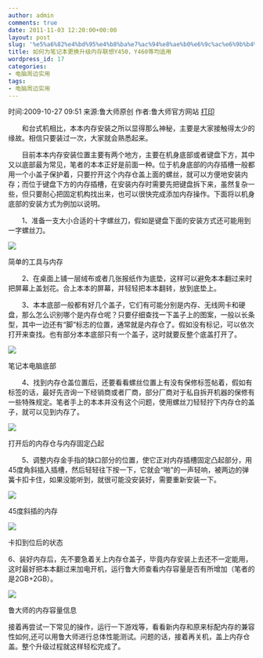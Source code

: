 ```yaml
---
author: admin
comments: true
date: 2011-11-03 12:20:00+00:00
layout: post
slug: '%e5%a6%82%e4%bd%95%e4%b8%ba%e7%ac%94%e8%ae%b0%e6%9c%ac%e6%9b%b4%e6%8d%a2%e5%8d%87%e7%ba%a7%e5%86%85%e5%ad%98%e8%81%94%e6%83%b3y450%ef%bc%8cy460%e7%ad%89%e5%9d%87%e9%80%82%e7%94%a8'
title: 如何为笔记本更换升级内存联想Y450，Y460等均适用
wordpress_id: 17
categories:
- 电脑周边实用
tags:
- 电脑周边实用
---
```










时间:2009-10-27 09:51 来源:鲁大师原创 作者:鲁大师官方网站 [打印](http://write.blog.csdn.net/postedit##)







　　和台式机相比，本本内存安装之所以显得那么神秘，主要是大家接触得太少的缘故。相信只要装过一次，大家就会熟悉起来。







　　目前本本内存安装位置主要有两个地方，主要在机身底部或者键盘下方，其中又以底部最为常见，笔者的本本正好是前面一种。位于机身底部的内存插槽一般都用一个小盖子保护着，只要拧开这个内存仓盖上面的螺丝，就可以方便地安装内存；而位于键盘下方的内存插槽，在安装内存时需要先把键盘拆下来，虽然复杂一些，但只要耐心把固定机构找出来，也可以很快完成添加内存操作。下面将以机身底部的安装方式为例加以说明。







　　1、准备一支大小合适的十字螺丝刀，假如是键盘下面的安装方式还可能用到一字螺丝刀。




  

![](http://akmumu-wordpress.stor.sinaapp.com/wp-content/uploads/pic/0_1320322638EqeE.gif)







简单的工具与内存







　　2、在桌面上铺一层绒布或者几张报纸作为底垫，这样可以避免本本翻过来时把屏幕上盖划花。合上本本的屏幕，并轻轻把本本翻转，放到底垫上。







　　3、本本底部一般都有好几个盖子，它们有可能分别是内存、无线网卡和硬盘，那么怎么识别哪个是内存仓呢？只要仔细查找一下盖子上的图案，一般以长条型，其中一边还有“脚”标志的位置，通常就是内存仓了。假如没有标记，可以依次打开来查找。也有部分本本底部只有一个盖子，这时就要反整个底盖打开了。




![](http://akmumu-wordpress.stor.sinaapp.com/wp-content/uploads/pic/0_1320322679qtZq.gif)




  






笔记本电脑底部







　　4、找到内存仓盖位置后，还要看看螺丝位置上有没有保修标签帖着，假如有标签的话，最好先咨询一下经销商或者厂商，部分厂商对于私自拆开机器的保修有一些特殊规定。笔者手上的本本并没有这个问题，使用螺丝刀轻轻拧下内存仓的盖子，就可以见到内存了。




![](http://akmumu-wordpress.stor.sinaapp.com/wp-content/uploads/pic/0_1320322717RFy8.gif)







打开后的内存仓与内存固定凸起







　　5、调整内存金手指的缺口部分的位置，使它正对内存插槽固定凸起部分，用45度角斜插入插槽，然后轻轻往下按一下，它就会“啪”的一声轻响，被两边的弹簧卡扣卡住，如果没能听到，就很可能没安装好，需要重新安装一下。







![](http://akmumu-wordpress.stor.sinaapp.com/wp-content/uploads/pic/0_1320322760q1bg.gif)  






45度斜插的内存










![](http://akmumu-wordpress.stor.sinaapp.com/wp-content/uploads/pic/0_13203228233DR4.gif)




  






卡扣到位后的状态







6、装好内存后，先不要急着关上内存仓盖子，毕竟内存安装上去还不一定能用，这时最好把本本翻过来加电开机，运行鲁大师查看内存容量是否有所增加（笔者的是2GB+2GB）。




  






![](http://akmumu-wordpress.stor.sinaapp.com/wp-content/uploads/pic/0_1320322850919r.gif)  






鲁大师的内存容量信息







接着再尝试一下常见的操作，运行一下游戏等，看看新内存和原来标配内存的兼容性如何,还可以用鲁大师进行总体性能测试。问题的话，接着再关机，盖上内存仓盖。整个升级过程就这样轻松完成了。









